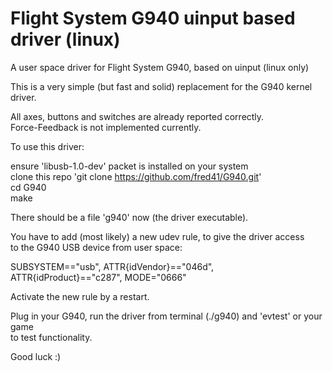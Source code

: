 # Flight System G940 uinput based driver (linux)  
  
A user space driver for Flight System G940, based on uinput (linux only)  
  
This is a very simple (but fast and solid) replacement for the G940 kernel driver.  
  
All axes, buttons and switches are already reported correctly.  
Force-Feedback is not implemented currently.  
  
To use this driver:    
  
ensure 'libusb-1.0-dev' packet is installed on your system  
clone this repo 'git clone https://github.com/fred41/G940.git'   
cd G940  
make  
  
There should be a file 'g940' now (the driver executable).  
  
You have to add (most likely) a new udev rule, to give the driver access  
to the G940 USB device from user space:  
  
SUBSYSTEM=="usb", ATTR{idVendor}=="046d", ATTR{idProduct}=="c287", MODE="0666"  
  
Activate the new rule by a restart.  
  
Plug in your G940, run the driver from terminal (./g940) and 'evtest' or your game   
to test functionality.  
  
Good luck :)  
